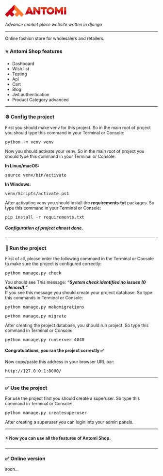 <p>

<img src="https://github.com/MohammadOshkooh/Antomi-Shop/blob/master/static/img/logo/logo.png?raw=true" alt="PicoStyle" width="40%">

  <p>
    <i>
    Advance market place website written in django
    </i>
  </p>

  <hr>

<p>
Online fashion store for wholesalers and retailers. <br>
</p>

<h3>
⭐️ Antomi Shop features 
</h3>

<ul>
  <li>Dashboard  </li>
  <li>Wish list  </li>
  <li>Testing  </li>
  <li>Api  </li>
  <li>Cart  </li>
  <li>Blog  </li>
  <li>Jwt authentication  </li>
  <li>Product Category advanced  </li>
</ul>

<hr>

<h3>
⚙️ Config the project
</h3>

<p>
First you should make venv for this project.
So in the main root of project you should type this command in your Terminal or Console: 
</p>
<pre>
python -m venv venv
</pre>
<p>
Now you should activate your venv.
So in the main root of project you should type this command in your Terminal or Console: 
</p>
<b>
In Linux/macOS:
</b>
<pre>
source venv/bin/activate
</pre>
<b>
In Windows:
</b>
<pre>
venv/Scripts/activate.ps1
</pre>

<p>
After activating venv you should install the <b>requirements.txt</b> packages. So type this command in your Terminal or Console: 
</p>
<pre>
pip install -r requirements.txt
</pre>
<h5>
Configuration of project almost done.
</h5>

<hr>

<h3>
🏁 Run the project
</h3>
<p>
First of all, please enter the following command in the Terminal or Console to make sure the project is configured correctly:
</p>
<pre>
python manage.py check
</pre>
<p>
You should see This message:
  <strong>
    <i>
      "System check identified no issues (0 silenced)."
    </i>
  </strong>
  <br>
  If you see this message you should create your project database. So type this commands in Terminal or Console:
</p>

<pre>
python manage.py makemigrations
</pre>
<pre>
python manage.py migrate
</pre>

<p>
After creating the project database, you should run project. So type this command in Terminal or Console:
</p>
<pre>
python manage.py runserver 4040
</pre>

<h4>
Congratulations, you ran the project correctly ✅
</h4>

<p>
Now copy/paste this address in your browser URL bar:
</p>
<pre>
http://127.0.0.1:8000/
</pre>

<hr>

<h3>
✅ Use the project
</h3>

<p>
For use the project first you should create a superuser. So type this command in Terminal or Console:
</p>
<pre>
python manage.py createsuperuser
</pre>
<p>
After creating a superuser you can login into your admin panels.
</p>

<hr>
<h4>
⭐️ Now you can use all the features of Antomi Shop.
</h4>

<hr/>
<h3>
✅ Online version
</h3>
<p>soon...</p>
